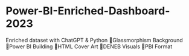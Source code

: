 # Power-BI-Enriched-Dashboard-2023
Enriched dataset with ChatGPT &amp; Python  💠Glassmorphism Background 💠Power BI Building 💠HTML Cover Art 💠DENEB Visuals 💠PBI Format
